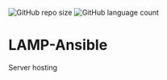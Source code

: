 ![GitHub repo size](https://img.shields.io/github/repo-size/josetv91/LAMP-Ansible)
![GitHub language count](https://img.shields.io/github/languages/count/josetv91/VBA-data-visualization?color=success&logo=CodersRank&logoColor=%23FFFFFF)

# LAMP-Ansible
Server hosting
